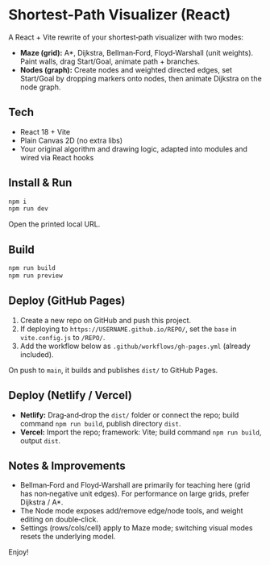 # Shortest-Path Visualizer (React)

A React + Vite rewrite of your shortest‑path visualizer with two modes:

- **Maze (grid):** A*, Dijkstra, Bellman‑Ford, Floyd‑Warshall (unit weights). Paint walls, drag Start/Goal, animate path + branches.
- **Nodes (graph):** Create nodes and weighted directed edges, set Start/Goal by dropping markers onto nodes, then animate Dijkstra on the node graph.

## Tech

- React 18 + Vite
- Plain Canvas 2D (no extra libs)
- Your original algorithm and drawing logic, adapted into modules and wired via React hooks

## Install & Run

```bash
npm i
npm run dev
```

Open the printed local URL.

## Build

```bash
npm run build
npm run preview  
```

## Deploy (GitHub Pages)

1. Create a new repo on GitHub and push this project.
2. If deploying to `https://USERNAME.github.io/REPO/`, set the `base` in `vite.config.js` to `/REPO/`.
3. Add the workflow below as `.github/workflows/gh-pages.yml` (already included).

On push to `main`, it builds and publishes `dist/` to GitHub Pages.

## Deploy (Netlify / Vercel)

- **Netlify:** Drag‑and‑drop the `dist/` folder or connect the repo; build command `npm run build`, publish directory `dist`.
- **Vercel:** Import the repo; framework: Vite; build command `npm run build`, output `dist`.

## Notes & Improvements

- Bellman‑Ford and Floyd‑Warshall are primarily for teaching here (grid has non‑negative unit edges). For performance on large grids, prefer Dijkstra / A*.
- The Node mode exposes add/remove edge/node tools, and weight editing on double‑click.
- Settings (rows/cols/cell) apply to Maze mode; switching visual modes resets the underlying model.

Enjoy!
